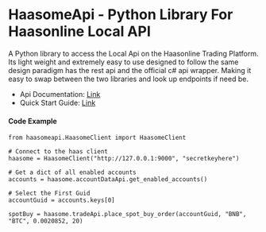 # HaasomeApi - Python Library For Haasonline Local API

A Python library to access the Local Api on the Haasonline Trading Platform. Its light weight and extremely easy to use designed to follow the same design paradigm has the rest api and the official c# api wrapper. Making it easy to swap between the two libraries and look up endpoints if need be.

* Api Documentation: [Link](https://haasome-tools.github.io/haasomeapi/)
* Quick Start Guide: [Link](https://haasome-tools.github.io/haasomeapi/haasome.guide.quickstart.html)

#### Code Example

```
from haasomeapi.HaasomeClient import HaasomeClient

# Connect to the haas client
haasome = HaasomeClient("http://127.0.0.1:9000", "secretkeyhere")

# Get a dict of all enabled accounts
accounts = haasome.accountDataApi.get_enabled_accounts()

# Select the First Guid
accountGuid = accounts.keys[0]

spotBuy = haasome.tradeApi.place_spot_buy_order(accountGuid, "BNB", "BTC", 0.0020852, 20)
```
